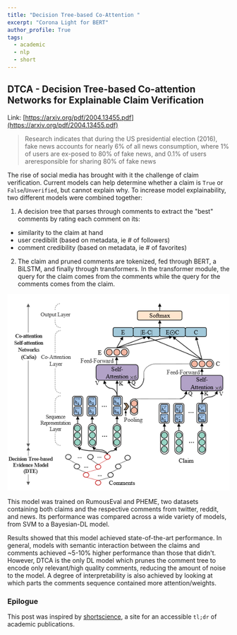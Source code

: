 ```yaml
---
title: "Decision Tree-based Co-Attention "
excerpt: "Corona Light for BERT"
author_profile: True
tags:
  - academic
  - nlp
  - short
---
```


## DTCA - Decision Tree-based Co-attention Networks for Explainable Claim Verification

Link: [https://arxiv.org/pdf/2004.13455.pdf](https://arxiv.org/pdf/2004.13455.pdf)

> Research indicates that during the US presidential election (2016), fake news accounts for nearly 6% of all news consumption, where 1% of users are ex-posed to 80% of fake news, and 0.1% of users areresponsible for sharing 80% of fake news

The rise of social media has brought with it the challenge of claim verification. Current models can help determine whether a claim is `True` or `False`/`Unverified`, but cannot explain why. To increase model explainability, two different models were combined together:
1. A decision tree that parses through comments to extract the "best" comments by rating each comment on its:  
  * similarity to the claim at hand  
  * user credibilit (based on metadata, ie # of followers)  
  * comment credibility (based on metadata, ie # of favorites)  

2. The claim and pruned comments are tokenized, fed through BERT, a BiLSTM, and finally through transformers. In the transformer module, the query for the claim comes from the comments while the query for the comments comes from the claim.

![DTCA Model](../images/dtca.png)

This model was trained on RumousEval and PHEME, two datasets containing both claims and the respective comments from twitter, reddit, and news. Its performance was compared across a wide variety of models, from SVM to a Bayesian-DL model.

Results showed that this model achieved state-of-the-art performance. In general, models with semantic interaction between the claims and comments achieved ~5-10% higher performance than those that didn't. However, DTCA is the only DL model which prunes the comment tree to encode only relevant/high quality comments, reducing the amount of noise to the model. A degree of interpretability is also achieved by looking at which parts the comments sequence contained more attention/weights.

### Epilogue

This post was inspired by [shortscience](https://www.shortscience.org/), a site for an accessible `tl;dr` of academic publications. 